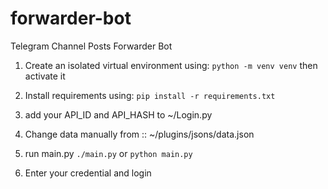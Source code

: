 # forwarder-bot
Telegram Channel Posts Forwarder Bot

1) Create an isolated virtual environment using:
`python -m venv venv`
 then activate it
  
2) Install requirements using: 
`pip install -r requirements.txt`

3) add your API_ID and API_HASH to ~/Login.py

4) Change data manually from :: ~/plugins/jsons/data.json

5) run main.py
`./main.py`
or 
`python main.py`

6) Enter your credential and login
